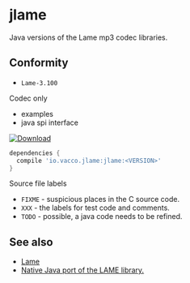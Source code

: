 ﻿# jlame

Java versions of the Lame mp3 codec libraries.

## Conformity

- `Lame-3.100`

Codec only

+ examples
+ java spi interface

[![Download](https://api.bintray.com/packages/vaccovecrana/vacco-oss/jlame/images/download.svg) ](https://bintray.com/vaccovecrana/vacco-oss/jlame/_latestVersion)

```groovy
dependencies {
  compile 'io.vacco.jlame:jlame:<VERSION>'
}
```

Source file labels

- `FIXME` - suspicious places in the C source code.
- `XXX` - the labels for test code and comments.
- `TODO` - possible, a java code needs to be refined.

## See also

- [Lame](http://www.sourceforge.net/projects/lame)
- [Native Java port of the LAME library.](https://github.com/nwaldispuehl/java-lame)
